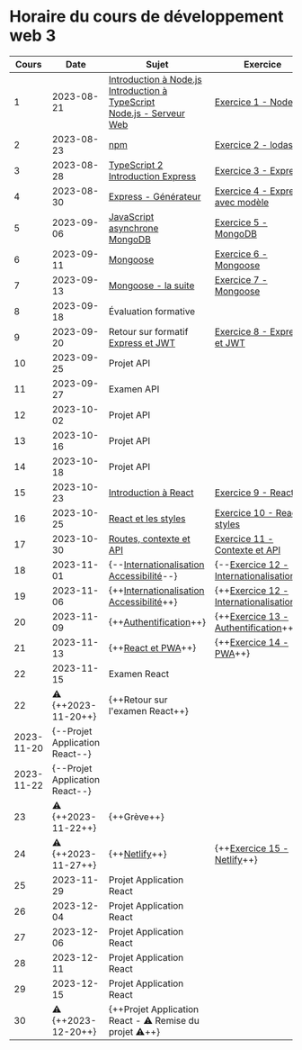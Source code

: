 # Horaire du cours de développement web 3
Cours|Date|Sujet|Exercice
--|--|--|--
1|2023-08-21|[Introduction à Node.js](introduction_nodejs.md) <br/> [Introduction à TypeScript](introduction_typescript.md) <br/> [Node.js - Serveur Web](nodejs_serveur_web.md)|[Exercice 1 - Node](exercice1_node.md)
2|2023-08-23|[npm](npm.md)|[Exercice 2 - lodash](exercice2_lodash.md)
3|2023-08-28|[TypeScript 2](typescript_2.md)<br/>[Introduction Express](introduction_express.md)|[Exercice 3 - Express](exercice3_express.md)
4|2023-08-30|[Express - Générateur](generateur_express.md)|[Exercice 4 - Express avec modèle](exercice4_express_avec_modele.md)
5|2023-09-06|[JavaScript asynchrone](javascript_async.md) <br/> [MongoDB](mongodb.md)|[Exercice 5 - MongoDB](exercice5_mongodb.md)
6|2023-09-11|[Mongoose](introduction_mongoose.md)|[Exercice 6 - Mongoose](exercice6_mongoose.md)
7|2023-09-13|[Mongoose - la suite](mongoose2.md)|[Exercice 7 - Mongoose](exercice7_mongoose.md)
8|2023-09-18|Évaluation formative|
9|2023-09-20|Retour sur formatif <br/> [Express et JWT](express_jwt.md)|[Exercice 8 - Express et JWT](exercice8_express_jwt.md)
10|2023-09-25|Projet API|
11|2023-09-27|Examen API|
12|2023-10-02|Projet API|
13|2023-10-16|Projet API|
14|2023-10-18|Projet API|
15|2023-10-23|[Introduction à React](introduction_react.md)|[Exercice 9 - React](exercice9_react.md)
16|2023-10-25|[React et les styles](react_styles.md)|[Exercice 10 - React et styles](exercice10_react_styles.md)
17|2023-10-30|[Routes, contexte et API](react3.md)|[Exercice 11 - Contexte et API](exercice11_context.md)
18|2023-11-01|{--[Internationalisation](internationalisation.md) <br />[Accessibilité](accessibilite.md)--}|{--[Exercice 12 - Internationalisation](exercice12_internationalisation.md)--}
19|2023-11-06|{++[Internationalisation](internationalisation.md) <br />[Accessibilité](accessibilite.md)++}|{++[Exercice 12 - Internationalisation](exercice12_internationalisation.md)++}
20|2023-11-09|{++[Authentification](authentification.md)++}|{++[Exercice 13 - Authentification](exercice13_authentification.md)++}
21|2023-11-13|{++[React et PWA](pwa.md)++}|{++[Exercice 14 - PWA](exercice14_pwa.md)++}
22|2023-11-15|Examen React|
22|:warning: {++2023-11-20++}|{++Retour sur l'examen React++}|
|2023-11-20|{--Projet Application React--}|
|2023-11-22|{--Projet Application React--}|
23|:warning: {++2023-11-22++}|{++Grève++}|
24|:warning: {++2023-11-27++}|{++[Netlify](netlify.md)++}|{++[Exercice 15 - Netlify](exercice15_netlify.md)++}
25|2023-11-29|Projet Application React|
26|2023-12-04|Projet Application React|
27|2023-12-06|Projet Application React|
28|2023-12-11|Projet Application React|
29|2023-12-15|Projet Application React|
30|:warning: {++2023-12-20++}|{++Projet Application React - :warning: Remise du projet :warning:++}|

